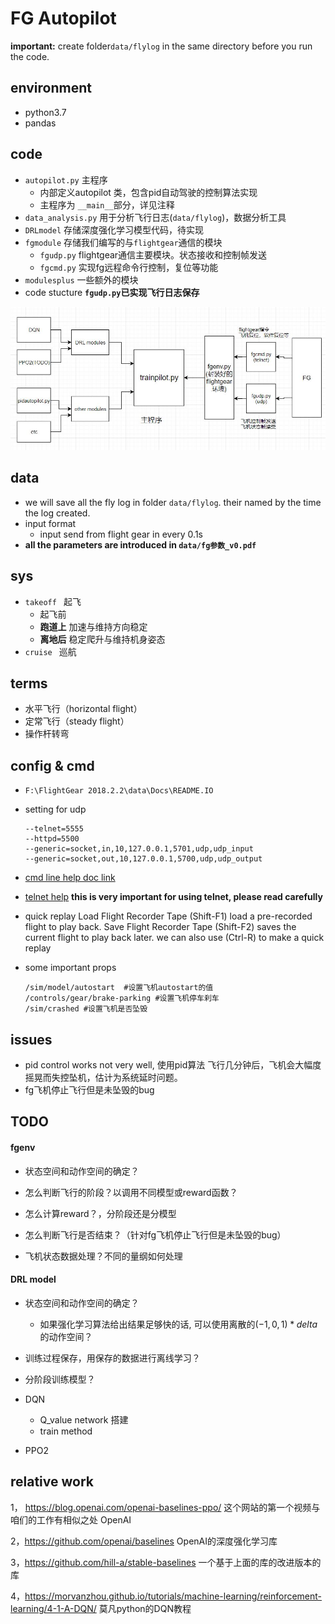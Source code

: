 # FG Autopilot

**important:** create folder`data/flylog` in the same directory before you run the code.

## environment

- python3.7
- pandas 

## code

- `autopilot.py` 主程序
    - 内部定义autopilot 类，包含pid自动驾驶的控制算法实现
    - 主程序为 `__main__`部分，详见注释
- `data_analysis.py`  用于分析飞行日志(`data/flylog`)，数据分析工具
- `DRLmodel` 存储深度强化学习模型代码，待实现
- `fgmodule` 存储我们编写的与`flightgear`通信的模块
    - `fgudp.py`  flightgear通信主要模块。状态接收和控制帧发送
    - `fgcmd.py`  实现fg远程命令行控制，复位等功能
- `modulesplus` 一些额外的模块
- code stucture  **`fgudp.py`已实现飞行日志保存** 

![struct](doc/struct_v0.1.4.jpg)

## data

- we will save all the fly log in folder `data/flylog`. their named by the time the log created.
- input format
    - input send from flight gear in every 0.1s
- **all the parameters are introduced in `data/fg参数_v0.pdf `**

## sys

- `takeoff ` 起飞
    - 起飞前
    - **跑道上** 加速与维持方向稳定
    - **离地后** 稳定爬升与维持机身姿态
- `cruise ` 巡航

## terms

- 水平飞行（horizontal flight）
- 定常飞行（steady flight）
- 操作杆转弯

## config & cmd

- `F:\FlightGear 2018.2.2\data\Docs\README.IO`

- setting for udp 
    ```
    --telnet=5555
    --httpd=5500
    --generic=socket,in,10,127.0.0.1,5701,udp,udp_input
    --generic=socket,out,10,127.0.0.1,5700,udp,udp_output
    ```

- [cmd line help doc link](http://flightgear.sourceforge.net/getstart-en/getstart-enpa2.html)

- [telnet help](http://wiki.flightgear.org/Telnet_usage#nasal?tdsourcetag=s_pctim_aiomsg) **this is very important for using telnet, please read carefully**

- quick replay
    Load Flight Recorder Tape (Shift-F1) load a pre-recorded flight to play back.
    Save Flight Recorder Tape (Shift-F2) saves the current flight to play back later.
    we can also use (Ctrl-R) to make a quick replay

- some important props 
    ```
    /sim/model/autostart  #设置飞机autostart的值
    /controls/gear/brake-parking #设置飞机停车刹车
    /sim/crashed #设置飞机是否坠毁
    ```

## issues
- pid control works not very well, 使用pid算法 飞行几分钟后，飞机会大幅度摇晃而失控坠机，估计为系统延时问题。
- fg飞机停止飞行但是未坠毁的bug

## TODO

#### fgenv

- 状态空间和动作空间的确定？

- 怎么判断飞行的阶段？以调用不同模型或reward函数？

- 怎么计算reward？，分阶段还是分模型
- 怎么判断飞行是否结束？（针对fg飞机停止飞行但是未坠毁的bug）
- 飞机状态数据处理？不同的量纲如何处理

#### DRL model

- 状态空间和动作空间的确定？
    -  如果强化学习算法给出结果足够快的话, 可以使用离散的$(-1,0,1)*delta$的动作空间？
- 训练过程保存，用保存的数据进行离线学习？
- 分阶段训练模型？

- DQN 
    - Q_value network 搭建
    - train method
- PPO2

## relative work

1， <https://blog.openai.com/openai-baselines-ppo/> 这个网站的第一个视频与咱们的工作有相似之处 OpenAI

2，<https://github.com/openai/baselines> OpenAI的深度强化学习库

3，<https://github.com/hill-a/stable-baselines>  一个基于上面的库的改进版本的库

4，<https://morvanzhou.github.io/tutorials/machine-learning/reinforcement-learning/4-1-A-DQN/> 莫凡python的DQN教程
